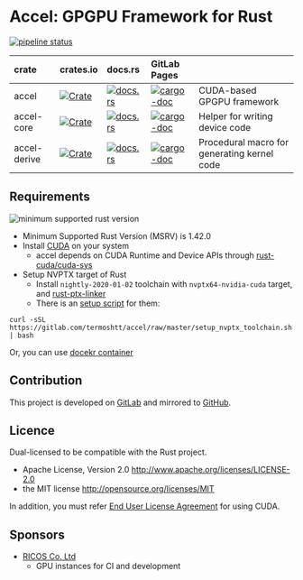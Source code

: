 Accel: GPGPU Framework for Rust
================================

[![pipeline status](https://gitlab.com/termoshtt/accel/badges/master/pipeline.svg)](https://gitlab.com/termoshtt/accel/commits/master)

|crate       |crates.io                                                                   |docs.rs                                                                |GitLab Pages                                                                  |                                           |
|:-----------|:---------------------------------------------------------------------------|:----------------------------------------------------------------------|:-----------------------------------------------------------------------------|:------------------------------------------|
|accel       |[![Crate](http://meritbadge.herokuapp.com/accel)][crate/accel]              |[![docs.rs](https://docs.rs/accel/badge.svg)][docs/accel]              |[![cargo-doc](https://img.shields.io/badge/doc-master-blue)][dev/accel]       |CUDA-based GPGPU framework                 |
|accel-core  |[![Crate](http://meritbadge.herokuapp.com/accel-core)][crate/accel-core]    |[![docs.rs](https://docs.rs/accel-core/badge.svg)][docs/accel-core]    |[![cargo-doc](https://img.shields.io/badge/doc-master-blue)][dev/accel-core]  |Helper for writing device code             |
|accel-derive|[![Crate](http://meritbadge.herokuapp.com/accel-derive)][crate/accel-derive]|[![docs.rs](https://docs.rs/accel-derive/badge.svg)][docs/accel-derive]|[![cargo-doc](https://img.shields.io/badge/doc-master-blue)][dev/accel-derive]|Procedural macro for generating kernel code|

[crate/accel]:        https://crates.io/crates/accel/0.3.0-alpha.2
[crate/accel-core]:   https://crates.io/crates/accel-core/0.3.0-alpha.3
[crate/accel-derive]: https://crates.io/crates/accel-derive/0.3.0-alpha.2

[docs/accel]:        https://docs.rs/accel/0.3.0-alpha.2
[docs/accel-core]:   https://docs.rs/accel-core/0.3.0-alpha.3
[docs/accel-derive]: https://docs.rs/accel-derive/0.3.0-alpha.2

[dev/accel]:        https://termoshtt.gitlab.io/accel/accel/accel
[dev/accel-core]:   https://termoshtt.gitlab.io/accel/accel/accel_core
[dev/accel-derive]: https://termoshtt.gitlab.io/accel/accel/accel_derive

Requirements
------------
![minimum supported rust version](https://img.shields.io/badge/rustc-1.42+-red.svg)

- Minimum Supported Rust Version (MSRV) is 1.42.0
- Install [CUDA](https://developer.nvidia.com/cuda-downloads) on your system
  - accel depends on CUDA Runtime and Device APIs through [rust-cuda/cuda-sys](https://github.com/rust-cuda/cuda-sys)
- Setup NVPTX target of Rust
  - Install `nightly-2020-01-02` toolchain with  `nvptx64-nvidia-cuda` target, and [rust-ptx-linker](https://github.com/denzp/rust-ptx-linker)
  - There is an [setup script](setup_nvptx_toolchain.sh) for them:

```
curl -sSL https://gitlab.com/termoshtt/accel/raw/master/setup_nvptx_toolchain.sh | bash
```

Or, you can use [docekr container](./docker)

Contribution
------------
This project is developed on [GitLab](https://gitlab.com/termoshtt/accel) and mirrored to [GitHub](https://github.com/rust-accel/accel).

Licence
--------
Dual-licensed to be compatible with the Rust project.

- Apache License, Version 2.0 http://www.apache.org/licenses/LICENSE-2.0
- the MIT license http://opensource.org/licenses/MIT

In addition, you must refer [End User License Agreement](https://docs.nvidia.com/cuda/eula/index.html) for using CUDA.

Sponsors
--------
- [RICOS Co. Ltd](https://www.ricos.co.jp/)
  - GPU instances for CI and development
